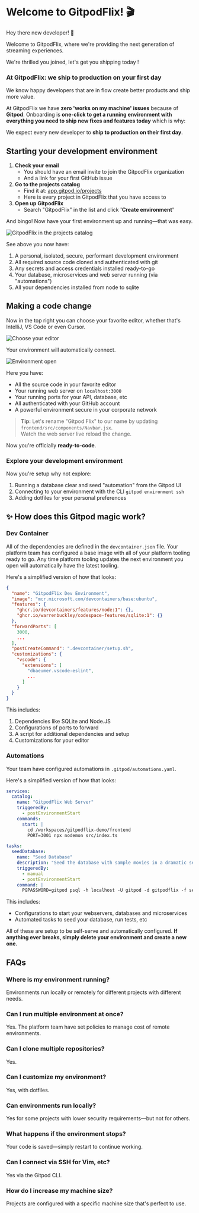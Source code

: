 # Welcome to GitpodFlix! 🎬

Hey there new developer! 👋

Welcome to GitpodFlix, where we're providing the next generation of streaming experiences.

We're thrilled you joined, let's get you shipping today !

### At GitpodFlix: we ship to production on your first day

We know happy developers that are in flow create better products and ship more value.

At GitpodFlix we have **zero 'works on my machine' issues** because of **Gitpod**. Onboarding is **one-click to get a running environment with everything you need to ship new fixes and features today** which is why:

We expect every new developer to **ship to production on their first day**.

## Starting your development environment

1. **Check your email**
    * You should have an email invite to join the GitpodFlix organization
    * And a link for your first GitHub issue
3. **Go to the projects catalog**
    * Find it at: [app.gitpod.io/projects](https://app.gitpod.io/projects)
    * Here is every project in GitpodFlix that you have access to
5. **Open up GitpodFlix**
    * Search "GitpodFlix" in the list and click **'Create environment'**

And bingo! Now have your first environment up and running—that was easy.

![GitpodFlix in the projects catalog](./images/gitpodflix-loading.png)

See above you now have:

1. A personal, isolated, secure, performant development environment
1. All required source code cloned and authenticated with git
1. Any secrets and access credentials installed ready-to-go
1. Your database, microservices and web server running (via "automations")
1. All your dependencies installed from node to sqlite

## Making a code change

Now in the top right you can choose your favorite editor, whether that's IntelliJ, VS Code or even Cursor.

![Choose your editor](./images/choose-your-editor.png)

Your environment will automatically connect.

![Environment open](./images/environment-open.png)

Here you have:

- All the source code in your favorite editor
- Your running web server on `localhost:3000`
- Your running ports for your API, database, etc
- All authenticated with your GitHub account
- A powerful environment secure in your corporate network

> **Tip:** Let's rename "Gitpod Flix" to our name by updating `frontend/src/components/Navbar.jsx`. <br/> Watch the web server live reload the change.

Now you're officially **ready-to-code**.

### Explore your development environment

Now you're setup why not explore:

1. Running a database clear and seed "automation" from the Gitpod UI
2. Connecting to your environment with the CLI `gitpod environment ssh`
3. Adding dotfiles for your personal preferences

## ✨ How does this Gitpod magic work?

### Dev Container

All of the dependencies are defined in the `devcontainer.json` file. Your platform team has configured a base image with all of your platform tooling ready to go. Any time platform tooling updates the next environment you open will automatically have the latest tooling.

Here's a simplified version of how that looks:

```json
{
  "name": "GitpodFlix Dev Environment",
  "image": "mcr.microsoft.com/devcontainers/base:ubuntu",
  "features": {
    "ghcr.io/devcontainers/features/node:1": {},
    "ghcr.io/warrenbuckley/codespace-features/sqlite:1": {}
  },
  "forwardPorts": [
    3000,
    ...
  ],
  "postCreateCommand": ".devcontainer/setup.sh",
  "customizations": {
    "vscode": {
      "extensions": [
        "dbaeumer.vscode-eslint",
        ...
      ]
    }
  }
}
```

This includes:

1. Dependencies like SQLite and Node.JS
2. Configurations of ports to forward
3. A script for additional dependencies and setup
4. Customizations for your editor

### Automations

Your team have configured automations in `.gitpod/automations.yaml`.

Here's a simplified version of how that looks:

```yaml
services:
  catalog:
    name: "GitpodFlix Web Server"
    triggeredBy:
      - postEnvironmentStart
    commands:
      start: |
        cd /workspaces/gitpodflix-demo/frontend
        PORT=3001 npx nodemon src/index.ts

tasks:
  seedDatabase:
    name: "Seed Database"
    description: "Seed the database with sample movies in a dramatic sequence"
    triggeredBy:
      - manual
      - postEnvironmentStart
    command: |
      PGPASSWORD=gitpod psql -h localhost -U gitpod -d gitpodflix -f seeds/movies_complete.sql
```

This includes:

- Configurations to start your webservers, databases and microservices
- Automated tasks to seed your database, run tests, etc

All of these are setup to be self-serve and automatically configured. **If anything ever breaks, simply delete your environment and create a new one.**

## FAQs

### Where is my environment running? 

Environments run locally or remotely for different projects with different needs. 

### Can I run multiple environment at once?

Yes. The platform team have set policies to manage cost of remote environments. 

### Can I clone multiple repositories?

Yes.

### Can I customize my environment?

Yes, with dotfiles. 

### Can environments run locally? 

Yes for some projects with lower security requirements—but not for others. 

### What happens if the environment stops?

Your code is saved—simply restart to continue working.

### Can I connect via SSH for Vim, etc?

Yes via the Gitpod CLI.

### How do I increase my machine size?

Projects are configured with a specific machine size that's perfect to use. 
